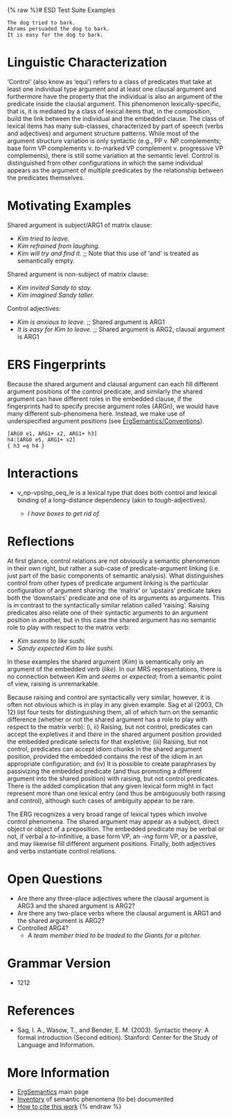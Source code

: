 {% raw %}# ESD Test Suite Examples

    The dog tried to bark.
    Abrams persuaded the dog to bark.
    It is easy for the dog to bark.

# Linguistic Characterization

‘Control’ (also know as ‘equi’) refers to a class of predicates that
take at least one individual type argument and at least one clausal
argument and furthermore have the property that the individual is also
an argument of the predicate inside the clausal argument. This
phenomenon lexically-specific, that is, it is mediated by a class of
lexical items that, in the composition, build the link between the
individual and the embedded clause. The class of lexical items has many
sub-classes, characterized by part of speech (verbs and adjectives) and
argument structure patterns. While most of the argument structure
variation is only syntactic (e.g., PP v. NP complements; base form VP
complements v. *to*-marked VP complement v. progressive VP complements),
there is still some variation at the semantic level. Control is
distinguished from other configurations in which the same individual
appears as the argument of multiple predicates by the relationship
between the predicates themselves.

# Motivating Examples

Shared argument is subject/ARG1 of matrix clause:

- *Kim tried to leave.*
- *Kim refrained from laughing.*
- *Kim will try and find it.* ;; Note that this use of ‘and’ is
treated as semantically empty.

Shared argument is non-subject of matrix clause:

- *Kim invited Sandy to stay.*
- *Kim imagined Sandy taller.*

Control adjectives:

- *Kim is anxious to leave.* ;; Shared argument is ARG1
- *It is easy for Kim to leave.* ;; Shared argument is ARG2, clausal
argument is ARG1

# ERS Fingerprints

Because the shared argument and clausal argument can each fill different
argument positions of the control predicate, and similarly the shared
argument can have different roles in the embedded clause, if the
fingerprints had to specify precise argument roles (ARGn), we would have
many different sub-phenomena here. Instead, we make use of
underspecified argument positions (see
[ErgSemantics/Conventions](../ErgSemantics_Conventions)).

    [ARG0 e1, ARG1+ x2, ARG1+ h3]
    h4:[ARG0 e5, ARG1+ x2]
    { h3 =q h4 }

# Interactions

- v\_np-vpslnp\_oeq\_le is a lexical type that does both control and
lexical binding of a long-distance dependency (akin to
*tough*-adjectives).
  
  - *I have boxes to get rid of.*

# Reflections

At first glance, control relations are not obviously a semantic
phenomenon in their own right, but rather a sub-case of
predicate-argument linking (i.e. just part of the basic components of
semantic analysis). What distinguishes control from other types of
predicate argument linking is the particular configuration of argument
sharing: the ‘matrix’ or ‘upstairs’ predicate takes both the
‘downstairs’ predicate and one of its arguments as arguments. This is in
contrast to the syntactically similar relation called ‘raising’. Raising
predicates also relate one of their syntactic arguments to an argument
position in another, but in this case the shared argument has no
semantic role to play with respect to the matrix verb:

- *Kim seems to like sushi.*
- *Sandy expected Kim to like sushi.*

In these examples the shared argument (*Kim*) is semantically only an
argument of the embedded verb (*like*). In our MRS representations,
there is no connection between *Kim* and *seems* or *expected*; from a
semantic point of view, raising is unremarkable.

Because raising and control are syntactically very similar, however, it
is often not obvious which is in play in any given example. Sag et al
(2003, Ch 12) list four tests for distinguishing them, all of which turn
on the semantic difference (whether or not the shared argument has a
role to play with respect to the matrix verb): (i, ii) Raising, but not
control, predicates can accept the expletives *it* and *there* in the
shared argument position provided the embedded predicate selects for
that expletive; (iii) Raising, but not control, predicates can accept
idiom chunks in the shared argument position, provided the embedded
contains the rest of the idiom in an appropriate configuration; and (iv)
It is possible to create paraphrases by passivizing the embedded
predicate (and thus promoting a different argument into the shared
position) with raising, but not control predicates. There is the added
complication that any given lexical form might in fact represent more
than one lexical entry (and thus be ambiguously both raising and
control), although such cases of ambiguity appear to be rare.

The ERG recognizes a very broad range of lexical types which involve
control phenomena. The shared argument may appear as a subject, direct
object or object of a preposition. The embedded predicate may be verbal
or not, if verbal a *to*-infinitive, a base form VP, an *-ing* form VP,
or a passive, and may likewise fill different argument positions.
Finally, both adjectives and verbs instantiate control relations.

# Open Questions

- Are there any three-place adjectives where the clausal argument is
ARG3 and the shared argument is ARG2?
- Are there any two-place verbs where the clausal argument is ARG1 and
the shared argument is ARG2?
- Controlled ARG4?
  - *A team member tried to be traded to the Giants for a pitcher.*

# Grammar Version

- 1212

# References

- Sag, I. A., Wasow, T., and Bender, E. M. (2003). Syntactic theory: A
formal introduction (Second edition). Stanford: Center for the Study
of Language and Information.

# More Information

- [ErgSemantics](../ErgSemantics) main page
- [Inventory](../ErgSemantics_Inventory) of semantic phenomena (to be)
documented
- [How to cite this work](../ErgSemantics_HowToCite)
<update date omitted for speed>{% endraw %}